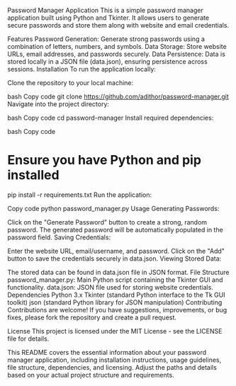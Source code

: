 Password Manager Application
This is a simple password manager application built using Python and Tkinter. It allows users to generate secure passwords and store them along with website and email credentials.

Features
Password Generation: Generate strong passwords using a combination of letters, numbers, and symbols.
Data Storage: Store website URLs, email addresses, and passwords securely.
Data Persistence: Data is stored locally in a JSON file (data.json), ensuring persistence across sessions.
Installation
To run the application locally:

Clone the repository to your local machine:

bash
Copy code
git clone https://github.com/adithor/password-manager.git
Navigate into the project directory:

bash
Copy code
cd password-manager
Install required dependencies:

bash
Copy code
# Ensure you have Python and pip installed
pip install -r requirements.txt
Run the application:

Copy code
python password_manager.py
Usage
Generating Passwords:

Click on the "Generate Password" button to create a strong, random password.
The generated password will be automatically populated in the password field.
Saving Credentials:

Enter the website URL, email/username, and password.
Click on the "Add" button to save the credentials securely in data.json.
Viewing Stored Data:

The stored data can be found in data.json file in JSON format.
File Structure
password_manager.py: Main Python script containing the Tkinter GUI and functionality.
data.json: JSON file used for storing website credentials.
Dependencies
Python 3.x
Tkinter (standard Python interface to the Tk GUI toolkit)
json (standard Python library for JSON manipulation)
Contributing
Contributions are welcome! If you have suggestions, improvements, or bug fixes, please fork the repository and create a pull request.

License
This project is licensed under the MIT License - see the LICENSE file for details.

This README covers the essential information about your password manager application, including installation instructions, usage guidelines, file structure, dependencies, and licensing. Adjust the paths and details based on your actual project structure and requirements.





